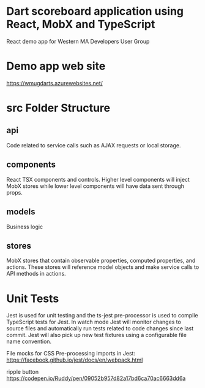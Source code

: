 # Dart scoreboard application using React, MobX and TypeScript
React demo app for Western MA Developers User Group

# Demo app web site
https://wmugdarts.azurewebsites.net/

# src Folder Structure

## api
Code related to service calls such as AJAX requests or local storage.

## components
React TSX components and controls.  Higher level components will inject MobX stores while lower level components will have data sent through props.

## models
Business logic

## stores
MobX stores that contain observable properties, computed properties, and actions.  These stores will reference model objects and make service calls to API methods in actions.

# Unit Tests
Jest is used for unit testing and the ts-jest pre-processor is used to compile TypeScript tests for Jest.  In watch mode Jest will monitor changes to source files and automatically run tests related to code changes since last commit.  Jest will also pick up new test fixtures using a configurable file name convention.

File mocks for CSS Pre-processing imports in Jest:
https://facebook.github.io/jest/docs/en/webpack.html

ripple button
https://codepen.io/Ruddy/pen/09052b957d82a17bd6ca70ac6663dd6a
